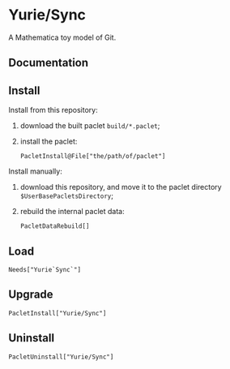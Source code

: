 # Yurie/Sync

A Mathematica toy model of Git.

## Documentation

## Install

Install from this repository:

1. download the built paclet `build/*.paclet`;

2. install the paclet:

    ``` wl
    PacletInstall@File["the/path/of/paclet"]
    ```

Install manually:

1. download this repository, and move it to the paclet directory `$UserBasePacletsDirectory`;

2. rebuild the internal paclet data:

    ``` wl
    PacletDataRebuild[]
    ```

## Load

``` wl
Needs["Yurie`Sync`"]
```

## Upgrade

``` wl
PacletInstall["Yurie/Sync"]
```

## Uninstall

``` wl
PacletUninstall["Yurie/Sync"]
```
